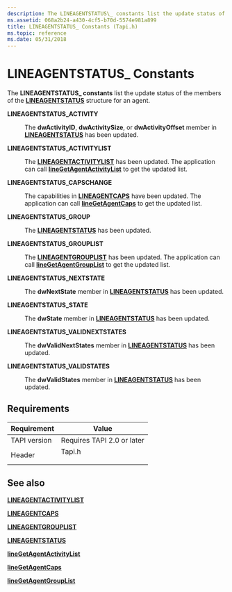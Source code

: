 ```yaml
---
description: The LINEAGENTSTATUS\_ constants list the update status of the members of the LINEAGENTSTATUS structure for an agent.
ms.assetid: 068a2b24-a430-4cf5-b70d-5574e981a899
title: LINEAGENTSTATUS_ Constants (Tapi.h)
ms.topic: reference
ms.date: 05/31/2018
---
```


# LINEAGENTSTATUS\_ Constants

The **LINEAGENTSTATUS\_ constants** list the update status of the members of the [**LINEAGENTSTATUS**](/windows/desktop/api/Tapi/ns-tapi-lineagentstatus) structure for an agent.

<dl> <dt>

<span id="LINEAGENTSTATUS_ACTIVITY"></span><span id="lineagentstatus_activity"></span>**LINEAGENTSTATUS\_ACTIVITY**
</dt> <dd> <dl> <dt>



The **dwActivityID**, **dwActivitySize**, or **dwActivityOffset** member in [**LINEAGENTSTATUS**](/windows/desktop/api/Tapi/ns-tapi-lineagentstatus) has been updated.


</dt> </dl> </dd> <dt>

<span id="LINEAGENTSTATUS_ACTIVITYLIST"></span><span id="lineagentstatus_activitylist"></span>**LINEAGENTSTATUS\_ACTIVITYLIST**
</dt> <dd> <dl> <dt>



The [**LINEAGENTACTIVITYLIST**](/windows/desktop/api/Tapi/ns-tapi-lineagentactivitylist) has been updated. The application can call [**lineGetAgentActivityList**](/windows/desktop/api/Tapi/nf-tapi-linegetagentactivitylista) to get the updated list.


</dt> </dl> </dd> <dt>

<span id="LINEAGENTSTATUS_CAPSCHANGE"></span><span id="lineagentstatus_capschange"></span>**LINEAGENTSTATUS\_CAPSCHANGE**
</dt> <dd> <dl> <dt>



The capabilities in [**LINEAGENTCAPS**](/windows/desktop/api/Tapi/ns-tapi-lineagentcaps) have been updated. The application can call [**lineGetAgentCaps**](/windows/desktop/api/Tapi/nf-tapi-linegetagentcapsa) to get the updated list.


</dt> </dl> </dd> <dt>

<span id="LINEAGENTSTATUS_GROUP"></span><span id="lineagentstatus_group"></span>**LINEAGENTSTATUS\_GROUP**
</dt> <dd> <dl> <dt>



The [**LINEAGENTSTATUS**](/windows/desktop/api/Tapi/ns-tapi-lineagentstatus) has been updated.


</dt> </dl> </dd> <dt>

<span id="LINEAGENTSTATUS_GROUPLIST"></span><span id="lineagentstatus_grouplist"></span>**LINEAGENTSTATUS\_GROUPLIST**
</dt> <dd> <dl> <dt>



The [**LINEAGENTGROUPLIST**](/windows/desktop/api/Tapi/ns-tapi-lineagentgrouplist) has been updated. The application can call [**lineGetAgentGroupList**](/windows/desktop/api/Tapi/nf-tapi-linegetagentgrouplista) to get the updated list.


</dt> </dl> </dd> <dt>

<span id="LINEAGENTSTATUS_NEXTSTATE"></span><span id="lineagentstatus_nextstate"></span>**LINEAGENTSTATUS\_NEXTSTATE**
</dt> <dd> <dl> <dt>



The **dwNextState** member in [**LINEAGENTSTATUS**](/windows/desktop/api/Tapi/ns-tapi-lineagentstatus) has been updated.


</dt> </dl> </dd> <dt>

<span id="LINEAGENTSTATUS_STATE"></span><span id="lineagentstatus_state"></span>**LINEAGENTSTATUS\_STATE**
</dt> <dd> <dl> <dt>



The **dwState** member in [**LINEAGENTSTATUS**](/windows/desktop/api/Tapi/ns-tapi-lineagentstatus) has been updated.


</dt> </dl> </dd> <dt>

<span id="LINEAGENTSTATUS_VALIDNEXTSTATES"></span><span id="lineagentstatus_validnextstates"></span>**LINEAGENTSTATUS\_VALIDNEXTSTATES**
</dt> <dd> <dl> <dt>



The **dwValidNextStates** member in [**LINEAGENTSTATUS**](/windows/desktop/api/Tapi/ns-tapi-lineagentstatus) has been updated.


</dt> </dl> </dd> <dt>

<span id="LINEAGENTSTATUS_VALIDSTATES"></span><span id="lineagentstatus_validstates"></span>**LINEAGENTSTATUS\_VALIDSTATES**
</dt> <dd> <dl> <dt>



The **dwValidStates** member in [**LINEAGENTSTATUS**](/windows/desktop/api/Tapi/ns-tapi-lineagentstatus) has been updated.


</dt> </dl> </dd> </dl>

## Requirements



| Requirement | Value |
|-------------------------|-----------------------------------------------------------------------------------|
| TAPI version<br/> | Requires TAPI 2.0 or later<br/>                                             |
| Header<br/>       | <dl> <dt>Tapi.h</dt> </dl> |



## See also

<dl> <dt>

[**LINEAGENTACTIVITYLIST**](/windows/desktop/api/Tapi/ns-tapi-lineagentactivitylist)
</dt> <dt>

[**LINEAGENTCAPS**](/windows/desktop/api/Tapi/ns-tapi-lineagentcaps)
</dt> <dt>

[**LINEAGENTGROUPLIST**](/windows/desktop/api/Tapi/ns-tapi-lineagentgrouplist)
</dt> <dt>

[**LINEAGENTSTATUS**](/windows/desktop/api/Tapi/ns-tapi-lineagentstatus)
</dt> <dt>

[**lineGetAgentActivityList**](/windows/desktop/api/Tapi/nf-tapi-linegetagentactivitylista)
</dt> <dt>

[**lineGetAgentCaps**](/windows/desktop/api/Tapi/nf-tapi-linegetagentcapsa)
</dt> <dt>

[**lineGetAgentGroupList**](/windows/desktop/api/Tapi/nf-tapi-linegetagentgrouplista)
</dt> </dl>

 

 




